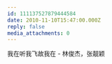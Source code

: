 ```yaml
---
id: 111137527879444584
date: 2010-11-10T15:47:00.000Z
reply: false
media_attachments: 0
---
```


我在听我飞故我在 - 林俊杰，张靓颖 ​​​​

